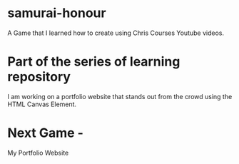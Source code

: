 # samurai-honour
A Game that I learned how to create using Chris Courses Youtube videos.

# Part of the series of learning repository
I am working on a portfolio website that stands out from the crowd using the HTML Canvas Element.

#  Next Game -
My Portfolio Website
